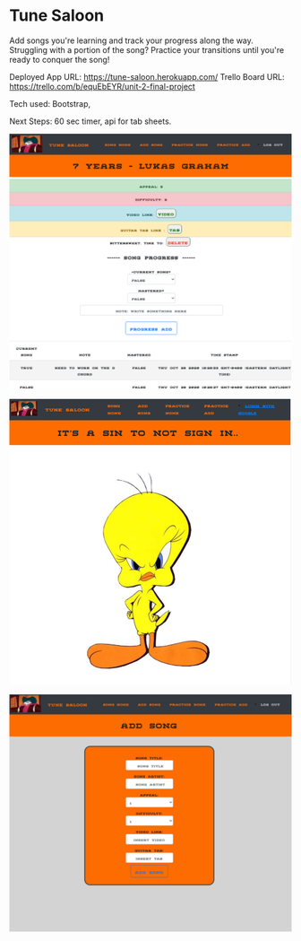 #  Tune Saloon 


Add songs you're learning and track your progress along the way. Struggling with a portion of the song? Practice your transitions until you're ready to conquer the song! 


Deployed App URL:
https://tune-saloon.herokuapp.com/
Trello Board URL:
https://trello.com/b/equEbEYR/unit-2-final-project

Tech used: Bootstrap, 

Next Steps: 60 sec timer, api for tab sheets.


![Image of Yaktocat](https://github.com/mattdhol/Tune-Saloon/blob/master/public/images/readme%20images/songprogress.png)

![Image of Yaktocat](https://github.com/mattdhol/Tune-Saloon/blob/master/public/images/readme%20images/tweet.png)

![Image of Yaktocat](https://github.com/mattdhol/Tune-Saloon/blob/master/public/images/readme%20images/addsong.png)
